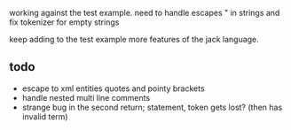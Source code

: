 working against the test example. need to handle escapes \" in strings and fix tokenizer for empty strings

keep adding to the test example more features of the jack language.

## todo

* escape to xml entities quotes and pointy brackets
* handle nested multi line comments
* strange bug in the second return; statement, token gets lost? (then has invalid term)
